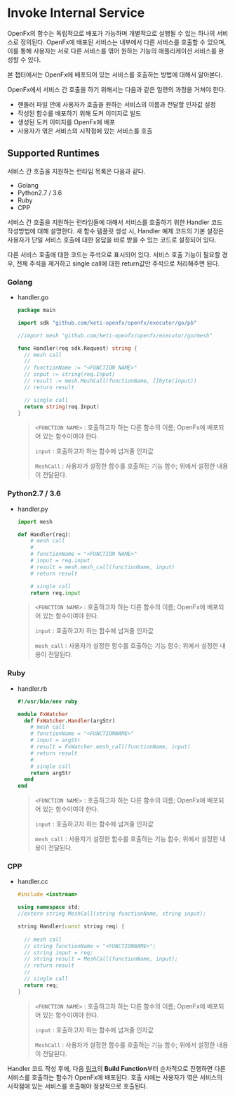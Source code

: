 Invoke Internal Service
====================================

OpenFx의 함수는 독립적으로 배포가 가능하며 개별적으로 실행될 수 있는 하나의 서비스로 정의된다. OpenFx에 배포된 서비스는 내부에서 다른 서비스를 호출할 수 있으며, 이를 통해 사용자는 서로 다른 서비스를 엮어 원하는 기능의 애플리케이션 서비스를 완성할 수 있다.

본 챕터에서는 OpenFx에 배포되어 있는 서비스를 호출하는 방법에 대해서 알아본다. 





OpenFx에서 서비스 간 호출을 하기 위해서는 다음과 같은 일련의 과정을 거쳐야 한다.

- 핸들러 파일 안에 사용자가 호출을 원하는 서비스의 이름과 전달할 인자값 설정
- 작성된 함수를 배포하기 위해 도커 이미지로 빌드
- 생성된 도커 이미지를 OpenFx에 배포
- 사용자가 엮은 서비스의 시작점에 있는 서비스를 호출



## Supported Runtimes

서비스 간 호출을 지원하는 런타임 목록은 다음과 같다.

- Golang
- Python2.7 / 3.6
- Ruby
- CPP



서비스 간 호출을 지원하는 런타임들에 대해서 서비스를 호출하기 위한 Handler 코드 작성방법에 대해 설명한다. 새 함수 템플릿 생성 시, Handler 예제 코드의 기본 설정은 사용자가 단일 서비스 호출에 대한 응답을 바로 받을 수 있는 코드로 설정되어 있다. 

다른 서비스 호출에 대한 코드는 주석으로 표시되어 있다. 서비스 호출 기능이 필요할 경우, 전체 주석을 제거하고 single call에 대한 return값만 주석으로 처리해주면 된다.





### Golang

- handler.go

  ```go
  package main
  
  import sdk "github.com/keti-openfx/openfx/executor/go/pb"
  
  //import mesh "github.com/keti-openfx/openfx/executor/go/mesh"
  
  func Handler(req sdk.Request) string {
  	// mesh call
  	//
  	// functionName := "<FUNCTION NAME>"
  	// input := string(req.Input)
  	// result := mesh.MeshCall(functionName, []byte(input))
  	// return result
  
  	// single call
  	return string(req.Input)
  }
  ```

  >`<FUNCTION NAME>` : 호출하고자 하는 다른 함수의 이름; OpenFx에 배포되어 있는 함수이여야 한다.
  >
  >`input` : 호출하고자 하는 함수에 넘겨줄 인자값
  >
  >`MeshCall` : 사용자가 설정한 함수를 호출하는 기능 함수; 위에서 설정한 내용이 전달된다. 





### Python2.7 / 3.6

- handler.py

  ```python
  import mesh
  
  def Handler(req):
      # mesh call
      #
      # functionName = "<FUNCTION NAME>"
      # input = req.input
      # result = mesh.mesh_call(functionName, input)
      # return result
  
      # single call
      return req.input
  ```

  >`<FUNCTION NAME>` : 호출하고자 하는 다른 함수의 이름; OpenFx에 배포되어 있는 함수이여야 한다.
  >
  >`input` : 호출하고자 하는 함수에 넘겨줄 인자값
  >
  >`mesh_call` : 사용자가 설정한 함수를 호출하는 기능 함수; 위에서 설정한 내용이 전달된다. 





### Ruby

- handler.rb

  ```ruby
  #!/usr/bin/env ruby
  
  module FxWatcher
    def FxWatcher.Handler(argStr)
  	  # mesh call
  	  # functionName = "<FUNCTIONNAME>"
  	  # input = argStr
  	  # result = FxWatcher.mesh_call(functionName, input)
  	  # return result 
  	  #
  	  # single call
  	  return argStr
    end
  end
  ```

  >`<FUNCTION NAME>` : 호출하고자 하는 다른 함수의 이름; OpenFx에 배포되어 있는 함수이여야 한다.
  >
  >`input` : 호출하고자 하는 함수에 넘겨줄 인자값
  >
  >`mesh_call` : 사용자가 설정한 함수를 호출하는 기능 함수; 위에서 설정한 내용이 전달된다. 





### CPP

- handler.cc

  ```cpp
  #include <iostream>
  
  using namespace std;
  //extern string MeshCall(string functionName, string input);
  
  string Handler(const string req) {
    
    // mesh call
    // string functionName = "<FUNCTIONNAME>";
    // string input = req;
    // string result = MeshCall(functionName, input);
    // return result 
    //
    // single call
    return req;
  }
  ```

  >`<FUNCTION NAME>` : 호출하고자 하는 다른 함수의 이름; OpenFx에 배포되어 있는 함수이여야 한다.
  >
  >`input` : 호출하고자 하는 함수에 넘겨줄 인자값
  >
  >`MeshCall` : 사용자가 설정한 함수를 호출하는 기능 함수; 위에서 설정한 내용이 전달된다. 





Handler 코드 작성 후에, 다음 [링크](https://keti-openfx.readthedocs.io/en/latest/3_getting_started/2_deploying_functions/index.html)의 **Build Function**부터 순차적으로 진행하면 다른 서비스를 호출하는 함수가 OpenFx에 배포된다. 호출 시에는 사용자가 엮은 서비스의 시작점에 있는 서비스를 호출해야 정상적으로 호출된다.

